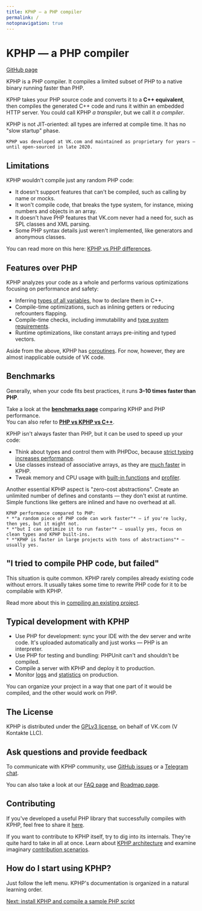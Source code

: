 ```yaml
---
title: KPHP — a PHP compiler
permalink: /
notopnavigation: true
---
```


# KPHP — a PHP compiler

<a href="{{ site.url_github_kphp }}" class="btn-github-page">
  <span class="icon icon-github"></span>
  <span>GitHub page</span>
</a>

KPHP is a PHP compiler. It compiles a limited subset of PHP to a native binary running faster than PHP.

KPHP takes your PHP source code and converts it to a **C++ equivalent**, then compiles the generated C++ code and runs it within an embedded HTTP server. You could call KPHP *a transpiler*, but we call it *a compiler*.

KPHP is not JIT-oriented: all types are inferred at compile time. It has no "slow startup" phase.

```note
KPHP was developed at VK.com and maintained as proprietary for years — until open-sourced in late 2020.
```


## Limitations

KPHP wouldn't compile just any random PHP code:

* It doesn't support features that can't be compiled, such as calling by name or mocks.
* It won't compile code, that breaks the type system, for instance, mixing numbers and objects in an array.
* It doesn't have PHP features that VK.com never had a need for, such as SPL classes and XML parsing.
* Some PHP syntax details just weren't implemented, like generators and anonymous classes.

You can read more on this here: [KPHP vs PHP differences](../kphp-language/kphp-vs-php/kphp-vs-php-differences.md).


## Features over PHP

KPHP analyzes your code as a whole and performs various optimizations focusing on performance and safety:

* Inferring [types of all variables](../kphp-language/static-type-system/type-inferring.md), how to declare them in C++.
* Compile-time optimizations, such as inlining getters or reducing refcounters flapping.
* Compile-time checks, including immutability and [type system requirements](../kphp-language/static-type-system/kphp-type-system.md).
* Runtime optimizations, like constant arrays pre-initing and typed vectors.

Aside from the above, KPHP has [coroutines](../kphp-language/best-practices/async-programming-forks.md). For now, however, they are almost inapplicable outside of VK code.


## Benchmarks 

Generally, when your code fits best practices, it runs **3–10 times faster than PHP**.

Take a look at the [**benchmarks page**](../kphp-language/kphp-vs-php/benchmarks.md) comparing KPHP and PHP performance.  
You can also refer to [**PHP vs KPHP vs C++**](../various-topics/walk-through-php-kphp-cpp.md).

KPHP isn't always faster than PHP, but it can be used to speed up your code:   
* Think about types and control them with PHPDoc, because [strict typing increases performance](../kphp-language/best-practices/strict-typing-performance.md).
* Use classes instead of associative arrays, as they are [much faster](../kphp-language/static-type-system/instances.md) in KPHP.
* Tweak memory and CPU usage with [built-in functions](../kphp-language/kphp-vs-php/list-of-additional-kphp-functions.md) and [profiler](../kphp-language/best-practices/embedded-profiler.md).
  
Another essential KPHP aspect is "zero-cost abstractions". Create an unlimited number of defines and constants — they don't exist at runtime. Simple functions like getters are inlined and have no overhead at all. 

```tip
KPHP performance compared to PHP:
* *"a random piece of PHP code can work faster"* — if you're lucky, then yes, but it might not.
* *"but I can optimize it to run faster"* — usually yes, focus on clean types and KPHP built-ins.
* *"KPHP is faster in large projects with tons of abstractions"* — usually yes.
```


## "I tried to compile PHP code, but failed"

This situation is quite common. KPHP rarely compiles already existing code without errors. It usually takes some time to rewrite PHP code for it to be compilable with KPHP.

Read more about this in [compiling an existing project](./compile-existing-project.md).


## Typical development with KPHP

* Use PHP for development: sync your IDE with the dev server and write code. It's uploaded automatically and just works — PHP is an interpreter.
* Use PHP for testing and bundling: PHPUnit can't and shouldn't be compiled.
* Compile a server with KPHP and deploy it to production.
* Monitor [logs](../kphp-server/deploy-and-maintain/logging.md) and [statistics](../kphp-server/deploy-and-maintain/statsd-metrics.md) on production.

You can organize your project in a way that one part of it would be compiled, and the other would work on PHP.


## The License

KPHP is distributed under the [GPLv3 license]({{site.url_license_file}}), on behalf of VK.com (V Kontakte LLC).


## Ask questions and provide feedback

To communicate with KPHP community, use [GitHub issues]({{site.url_github_issues}}) or a [Telegram chat]({{site.url_telegram_chat}}).

You can also take a look at our [FAQ page](./faq.md) and [Roadmap page](./roadmap.md).


## Contributing

If you've developed a useful PHP library that successfully compiles with KPHP, feel free to share it [here]({{site.url_github_kphp_snippets}}).

If you want to contribute to KPHP itself, try to dig into its internals. They're quite hard to take in all at once. Learn about [KPHP architecture](../kphp-internals/kphp-architecture/README.md) and examine imaginary [contribution scenarios](../kphp-internals/developing-and-extending-kphp/contributing-to-kphp.md).


## How do I start using KPHP?

Just follow the left menu. KPHP's documentation is organized in a natural learning order.

<div class="rst-footer-buttons" role="navigation" aria-label="footer navigation">
    <a href="{{ site.baseurl }}/kphp-basics/installation.html" class="btn btn-neutral float-right" accesskey="n" rel="next">
      Next: install KPHP and compile a sample PHP script <span class="fa fa-arrow-circle-right"></span>
    </a>
</div>
